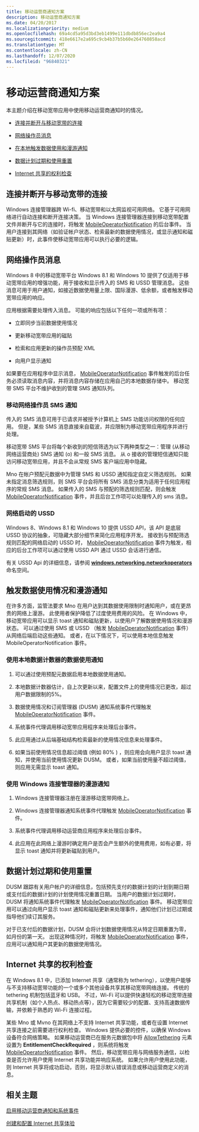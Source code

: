 ```yaml
---
title: 移动运营商通知方案
description: 移动运营商通知方案
ms.date: 04/20/2017
ms.localizationpriority: medium
ms.openlocfilehash: 69a4cd5a95d3bd3eb1499e111dbdb856ec2ea9a4
ms.sourcegitcommit: 418e6617e2a695c9cb4b37b5b60e264760858acd
ms.translationtype: MT
ms.contentlocale: zh-CN
ms.lasthandoff: 12/07/2020
ms.locfileid: "96840321"
---
```

# <a name="mobile-operator-notification-scenarios"></a>移动运营商通知方案


本主题介绍在移动宽带应用中使用移动运营商通知时的情况。

-   [连接并断开与移动宽带的连接](#conndis)

-   [网络操作员消息](#netopmsg)

-   [在本地触发数据使用和漫游通知](#trigloc)

-   [数据计划过期和使用重置](#expire)

-   [Internet 共享的权利检查](#sharing)

## <a name="span-idconndisspanspan-idconndisspanconnect-to-and-disconnect-from-mobile-broadband"></a><span id="conndis"></span><span id="CONNDIS"></span>连接并断开与移动宽带的连接


Windows 连接管理器跨 Wi-fi、移动宽带和以太网监视可用网络。 它基于可用网络进行自动连接和断开连接决策。 当 Windows 连接管理器连接到移动宽带配置文件并断开与它的连接时，将触发 [MobileOperatorNotification](mobile-operator-notification-event-technical-details.md) 的后台事件。 当用户连接到其网络（如验证帐户状态、检索最新的数据使用情况，或显示通知和磁贴更新）时，此事件使移动宽带应用可以执行必要的逻辑。

## <a name="span-idnetopmsgspanspan-idnetopmsgspannetwork-operator-messages"></a><span id="netopmsg"></span><span id="NETOPMSG"></span>网络操作员消息


Windows 8 中的移动宽带平台 Windows 8.1 和 Windows 10 提供了仅适用于移动宽带应用的增强功能，用于接收和显示传入的 SMS 和 USSD 管理消息。 这些消息可用于用户通知，如接近数据使用量上限、国际漫游、低余额，或者触发移动宽带应用的响应。

应用根据需要处理传入消息。 可能的响应包括以下任何一项或所有项：

-   立即同步当前数据使用情况

-   更新移动宽带应用的磁贴

-   检索和应用更新的操作员预配 XML

-   向用户显示通知

如果要在应用程序中显示消息， [MobileOperatorNotification](mobile-operator-notification-event-technical-details.md) 事件触发的后台任务必须读取消息内容，并将消息内容存储在应用自己的本地数据存储中。 移动宽带 SMS 平台不维护收到的管理 SMS 通知队列。

### <a name="span-idmobile_network_operator_sms_notificationsspanspan-idmobile_network_operator_sms_notificationsspanspan-idmobile_network_operator_sms_notificationsspanmobile-network-operator-sms-notifications"></a><span id="Mobile_network_operator_SMS_notifications"></span><span id="mobile_network_operator_sms_notifications"></span><span id="MOBILE_NETWORK_OPERATOR_SMS_NOTIFICATIONS"></span>移动网络操作员 SMS 通知

传入的 SMS 消息可用于已请求并被授予计算机上 SMS 功能访问权限的任何应用。 但是，某些 SMS 消息直接来自载波，并应限制为移动宽带应用程序并进行处理。

移动宽带 SMS 平台将每个新收到的短信筛选为以下两种类型之一：管理 (从移动网络运营商处) SMS 通知 (o) 和一般 SMS 消息。 从 o 接收的管理短信通知只能访问移动宽带应用，并且不会从常规 SMS 客户端应用中隐藏。

Mno 在帐户预配元数据中为管理 SMS 和 USSD 通知指定自定义筛选规则。 如果未指定消息筛选规则，则 SMS 平台会将所有 SMS 消息分类为适用于任何应用程序的常规 SMS 消息。 如果传入的 SMS 与预配的筛选规则匹配，则会触发 [MobileOperatorNotification](mobile-operator-notification-event-technical-details.md) 事件，并且后台工作项可以处理传入的 sms 消息。

### <a name="span-idnetwork-initiated_ussdspanspan-idnetwork-initiated_ussdspanspan-idnetwork-initiated_ussdspannetwork-initiated-ussd"></a><span id="Network-initiated_USSD"></span><span id="network-initiated_ussd"></span><span id="NETWORK-INITIATED_USSD"></span>网络启动的 USSD

Windows 8、Windows 8.1 和 Windows 10 提供 USSD API，该 API 是底层 USSD 协议的抽象，可隐藏大部分细节来简化应用程序开发。 接收到与预配筛选规则匹配的网络启动的 USSD 时， [MobileOperatorNotification](mobile-operator-notification-event-technical-details.md) 事件为触发，相应的后台工作项可以通过使用 USSD API 通过 USSD 会话进行通信。

有关 USSD Api 的详细信息，请参阅 [**windows.networking.networkoperators**](/uwp/api/Windows.Networking.NetworkOperators) 命名空间。

## <a name="span-idtriglocspanspan-idtriglocspantriggering-data-usage-and-roaming-notifications"></a><span id="trigloc"></span><span id="TRIGLOC"></span>触发数据使用情况和漫游通知


在许多方面，监管法要求 Mno 在用户达到其数据使用限制时通知用户，或在更昂贵的网络上漫游。 此使用者保护降低了过度使用费用的风险。 在 Windows 中，移动宽带应用可以显示 toast 通知和磁贴更新，以使用户了解数据使用情况和漫游状态。 可以通过使用 SMS 或 USSD （触发 [MobileOperatorNotification](mobile-operator-notification-event-technical-details.md) 事件）从网络后端启动这些通知。 或者，在以下情况下，可以使用本地信息触发 MobileOperatorNotification 事件。

### <a name="span-iddata_usage_notification_by_using_local_data_countersspanspan-iddata_usage_notification_by_using_local_data_countersspanspan-iddata_usage_notification_by_using_local_data_countersspandata-usage-notification-by-using-local-data-counters"></a><span id="Data_usage_notification_by_using_local_data_counters"></span><span id="data_usage_notification_by_using_local_data_counters"></span><span id="DATA_USAGE_NOTIFICATION_BY_USING_LOCAL_DATA_COUNTERS"></span>使用本地数据计数器的数据使用通知

1.  可以通过使用预配元数据启用本地数据使用通知。

2.  本地数据计数器估计，自上次更新以来，配置文件上的使用情况已更改，超过用户数据限制的5%。

3.  数据使用情况和订阅管理器 (DUSM) 通知系统事件代理触发 [MobileOperatorNotification](mobile-operator-notification-event-technical-details.md) 事件。

4.  系统事件代理调用移动宽带应用程序来处理后台事件。

5.  此应用通过从后端基础结构检索最新的使用情况信息来处理事件。

6.  如果当前使用情况信息超过阈值 (例如 80% ) ，则应用会向用户显示 toast 通知，并使用当前使用情况更新 DUSM。 或者，如果当前使用量不超过阈值，则应用无需显示 toast 通知。

### <a name="span-idroaming_notification_by_using_windows_connection_managerspanspan-idroaming_notification_by_using_windows_connection_managerspanspan-idroaming_notification_by_using_windows_connection_managerspanroaming-notification-by-using-windows-connection-manager"></a><span id="Roaming_notification_by_using_Windows_Connection_Manager"></span><span id="roaming_notification_by_using_windows_connection_manager"></span><span id="ROAMING_NOTIFICATION_BY_USING_WINDOWS_CONNECTION_MANAGER"></span>使用 Windows 连接管理器的漫游通知

1.  Windows 连接管理器注册在漫游移动宽带网络上。

2.  Windows 连接管理器通知系统事件代理触发 [MobileOperatorNotification](mobile-operator-notification-event-technical-details.md) 事件。

3.  系统事件代理调用移动运营商应用程序来处理后台事件。

4.  此应用在此网络上漫游时确定用户是否会产生额外的使用费用，如有必要，将显示 toast 通知并将更新磁贴到用户。

## <a name="span-idexpirespanspan-idexpirespandata-plan-expiration-and-usage-reset"></a><span id="expire"></span><span id="EXPIRE"></span>数据计划过期和使用重置


DUSM 跟踪有关用户帐户的详细信息，包括预先支付的数据计划的计划到期日期或支付后的数据计划的计划使用情况重置日期。 当用户的数据计划过期时，DUSM 将通知系统事件代理触发 [MobileOperatorNotification](mobile-operator-notification-event-technical-details.md) 事件。 移动宽带应用可以通过向用户显示 toast 通知和磁贴更新来处理事件，通知他们计划已过期或指导他们续订其服务。

对于已支付后的数据计划，DUSM 会将计划数据使用情况从特定日期重置为零，如月份的第一天。 出现这种情况时，将触发 [MobileOperatorNotification](mobile-operator-notification-event-technical-details.md) 事件，应用可以通知用户其更新的数据使用情况。

## <a name="span-idsharingspanspan-idsharingspanentitlement-check-for-internet-sharing"></a><span id="sharing"></span><span id="SHARING"></span>Internet 共享的权利检查


在 Windows 8.1 中，已添加 Internet 共享（通常称为 tethering），以使用户能够与不支持移动宽带功能的一个或多个其他设备共享其移动宽带网络连接。 传统的 tethering 机制包括蓝牙和 USB。 不过，Wi-Fi 可以提供快速轻松的移动宽带连接共享机制（如个人热点、移动热点等），因为它需要较少的配置、支持高速数据传输，并依赖于熟悉的 Wi-Fi 连接过程。

某些 Mno 或 Mvno 在其网络上不支持 Internet 共享功能，或者在设置 Internet 共享连接之前需要进行权利检查。 Windows 提供必要的控件，以确保 Windows 设备符合网络策略。 如果移动运营商已在服务元数据包中将 [AllowTethering](allowtethering.md) 元素设置为 **EntitlementCheckRequired** ，则系统将触发 [MobileOperatorNotification](mobile-operator-notification-event-technical-details.md) 事件。 然后，移动宽带应用与网络服务通信，以检查是否允许用户使用 Internet 共享功能并响应系统。 如果允许用户使用此功能，则 Internet 共享将成功启动，否则，将显示默认错误消息或移动运营商定义的消息。

## <a name="span-idrelated_topicsspanrelated-topics"></a><span id="related_topics"></span>相关主题


[启用移动运营商通知和系统事件](enabling-mobile-operator-notifications-and-system-events.md)

[创建和配置 Internet 共享体验](creating-and-configuring-internet-sharing-experiences.md)

 

